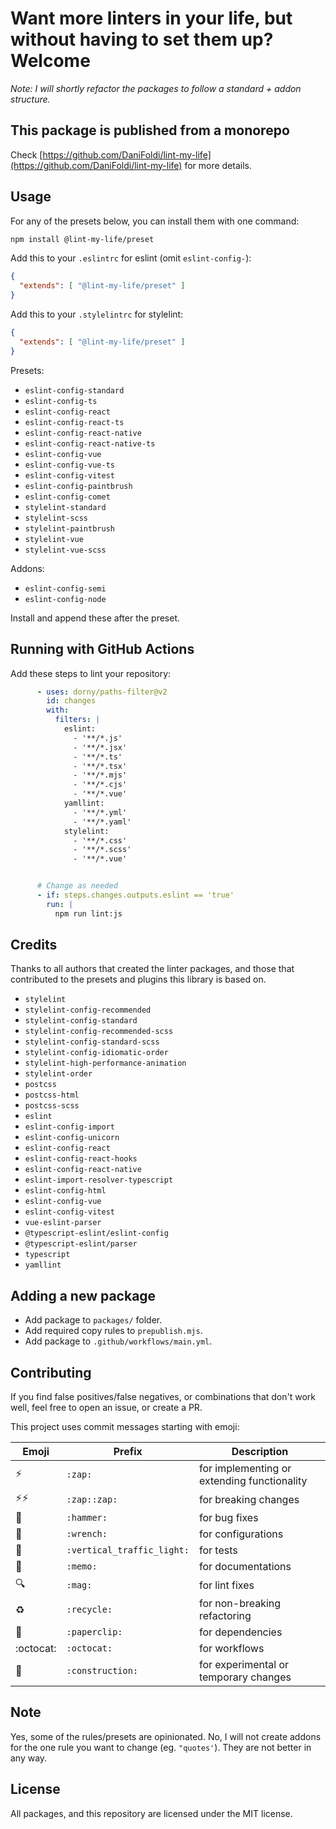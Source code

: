 # Want more linters in your life, but without having to set them up? Welcome

_Note: I will shortly refactor the packages to follow a standard + addon structure._

## This package is published from a monorepo

Check [https://github.com/DaniFoldi/lint-my-life](https://github.com/DaniFoldi/lint-my-life) for more details.

## Usage

For any of the presets below, you can install them with one command:

```bash
npm install @lint-my-life/preset
```

Add this to your `.eslintrc` for eslint (omit `eslint-config-`):

```json
{
  "extends": [ "@lint-my-life/preset" ]
}
```

Add this to your `.stylelintrc` for stylelint:

```json
{
  "extends": [ "@lint-my-life/preset" ]
}
```

Presets:

- `eslint-config-standard`
- `eslint-config-ts`
- `eslint-config-react`
- `eslint-config-react-ts`
- `eslint-config-react-native`
- `eslint-config-react-native-ts`
- `eslint-config-vue`
- `eslint-config-vue-ts`
- `eslint-config-vitest`
- `eslint-config-paintbrush`
- `eslint-config-comet`
- `stylelint-standard`
- `stylelint-scss`
- `stylelint-paintbrush`
- `stylelint-vue`
- `stylelint-vue-scss`

Addons:

- `eslint-config-semi`
- `eslint-config-node`

Install and append these after the preset.

## Running with GitHub Actions

Add these steps to lint your repository:

```yaml
      - uses: dorny/paths-filter@v2
        id: changes
        with:
          filters: |
            eslint:
              - '**/*.js'
              - '**/*.jsx'
              - '**/*.ts'
              - '**/*.tsx'
              - '**/*.mjs'
              - '**/*.cjs'
              - '**/*.vue'
            yamllint:
              - '**/*.yml'
              - '**/*.yaml'
            stylelint:
              - '**/*.css'
              - '**/*.scss'
              - '**/*.vue'


      # Change as needed
      - if: steps.changes.outputs.eslint == 'true'
        run: |
          npm run lint:js
```

## Credits

Thanks to all authors that created the linter packages, and those that contributed to the presets and plugins this library is based on.

- `stylelint`
- `stylelint-config-recommended`
- `stylelint-config-standard`
- `stylelint-config-recommended-scss`
- `stylelint-config-standard-scss`
- `stylelint-config-idiomatic-order`
- `stylelint-high-performance-animation`
- `stylelint-order`
- `postcss`
- `postcss-html`
- `postcss-scss`
- `eslint`
- `eslint-config-import`
- `eslint-config-unicorn`
- `eslint-config-react`
- `eslint-config-react-hooks`
- `eslint-config-react-native`
- `eslint-import-resolver-typescript`
- `eslint-config-html`
- `eslint-config-vue`
- `eslint-config-vitest`
- `vue-eslint-parser`
- `@typescript-eslint/eslint-config`
- `@typescript-eslint/parser`
- `typescript`
- `yamllint`

## Adding a new package

- Add package to `packages/` folder.
- Add required copy rules to `prepublish.mjs`.
- Add package to `.github/workflows/main.yml`.

## Contributing

If you find false positives/false negatives, or combinations that don't work well, feel free to open an issue, or create a PR. 

This project uses commit messages starting with emoji:

|Emoji|Prefix|Description|
|-----|------|-----------|
|:zap:                   |`:zap:`                   |for implementing or extending functionality|
|:zap::zap:              |`:zap::zap:`              |for breaking changes                       |
|:hammer:                |`:hammer:`                |for bug fixes                              |
|:wrench:                |`:wrench:`                |for configurations                         |
|:vertical_traffic_light:|`:vertical_traffic_light:`|for tests                                  |
|:memo:                  |`:memo:`                  |for documentations                         |
|:mag:                   |`:mag:`                   |for lint fixes                             |
|:recycle:               |`:recycle:`               |for non-breaking refactoring               |
|:paperclip:             |`:paperclip:`             |for dependencies                           |
|:octocat:               |`:octocat:`               |for workflows                              |
|:construction:          |`:construction:`          |for experimental or temporary changes      |

## Note

Yes, some of the rules/presets are opinionated. No, I will not create addons for the one rule you want to change (eg. `"quotes'`). They are not better in any way.

## License

All packages, and this repository are licensed under the MIT license.

